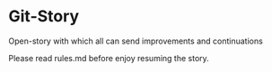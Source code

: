 # Git-Story
Open-story with which all can send improvements and continuations

Please read rules.md before enjoy resuming the story.
